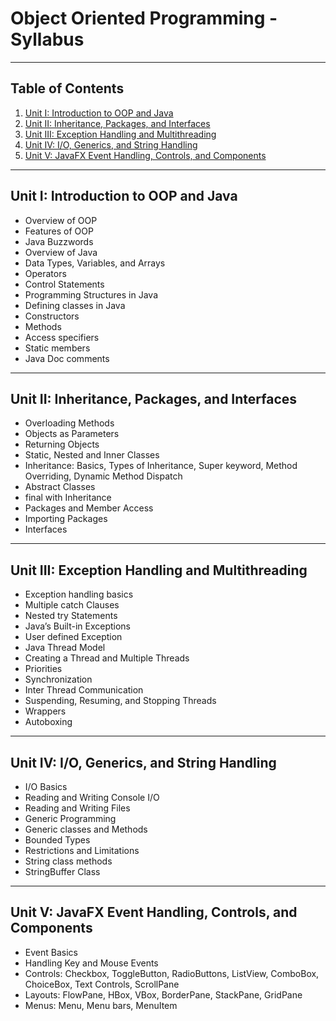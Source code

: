 # Object Oriented Programming - Syllabus

---

## Table of Contents

1. [Unit I: Introduction to OOP and Java](#unit-i-introduction-to-oop-and-java)
2. [Unit II: Inheritance, Packages, and Interfaces](#unit-ii-inheritance-packages-and-interfaces)
3. [Unit III: Exception Handling and Multithreading](#unit-iii-exception-handling-and-multithreading)
4. [Unit IV: I/O, Generics, and String Handling](#unit-iv-io-generics-and-string-handling)
5. [Unit V: JavaFX Event Handling, Controls, and Components](#unit-v-javafx-event-handling-controls-and-components)

---

## Unit I: Introduction to OOP and Java

- Overview of OOP
- Features of OOP
- Java Buzzwords
- Overview of Java
- Data Types, Variables, and Arrays
- Operators
- Control Statements
- Programming Structures in Java
- Defining classes in Java
- Constructors
- Methods
- Access specifiers
- Static members
- Java Doc comments

---

## Unit II: Inheritance, Packages, and Interfaces

- Overloading Methods
- Objects as Parameters
- Returning Objects
- Static, Nested and Inner Classes
- Inheritance: Basics, Types of Inheritance, Super keyword, Method Overriding, Dynamic Method Dispatch
- Abstract Classes
- final with Inheritance
- Packages and Member Access
- Importing Packages
- Interfaces

---

## Unit III: Exception Handling and Multithreading

- Exception handling basics
- Multiple catch Clauses
- Nested try Statements
- Java’s Built-in Exceptions
- User defined Exception
- Java Thread Model
- Creating a Thread and Multiple Threads
- Priorities
- Synchronization
- Inter Thread Communication
- Suspending, Resuming, and Stopping Threads
- Wrappers
- Autoboxing

---

## Unit IV: I/O, Generics, and String Handling

- I/O Basics
- Reading and Writing Console I/O
- Reading and Writing Files
- Generic Programming
- Generic classes and Methods
- Bounded Types
- Restrictions and Limitations
- String class methods
- StringBuffer Class

---

## Unit V: JavaFX Event Handling, Controls, and Components

- Event Basics
- Handling Key and Mouse Events
- Controls: Checkbox, ToggleButton, RadioButtons, ListView, ComboBox, ChoiceBox, Text Controls, ScrollPane
- Layouts: FlowPane, HBox, VBox, BorderPane, StackPane, GridPane
- Menus: Menu, Menu bars, MenuItem

